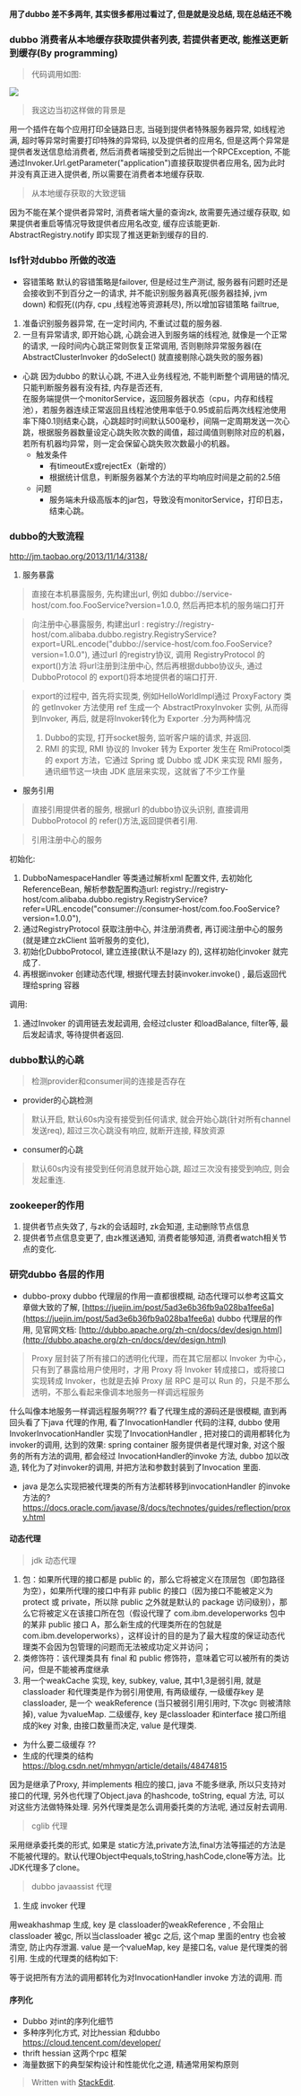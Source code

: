 **用了dubbo 差不多两年, 其实很多都用过看过了, 但是就是没总结, 现在总结还不晚**

### dubbo 消费者从本地缓存获取提供者列表, 若提供者更改, 能推送更新到缓存(By programming)
> 代码调用如图: 

![](https://drive.google.com/uc?id=1KpmEBe7mhzPNlZ0zgLO-y5lMahW-Jexw)

> 我这边当初这样做的背景是

 用一个插件在每个应用打印全链路日志, 当碰到提供者特殊服务器异常, 如线程池满, 超时等异常时需要打印特殊的异常码, 以及提供者的应用名, 但是这两个异常是提供者发送信息给消费者, 然后消费者端接受到之后抛出一个RPCException, 不能通过Invoker.Url.getParameter("application")直接获取提供者应用名, 因为此时并没有真正进入提供者, 所以需要在消费者本地缓存获取. 

> 从本地缓存获取的大致逻辑

因为不能在某个提供者异常时, 消费者端大量的查询zk, 故需要先通过缓存获取, 如果提供者重启等情况导致提供者应用名改变, 缓存应该能更新. AbstractRegistry.notify 即实现了推送更新到缓存的目的.


### lsf针对dubbo 所做的改造

* 容错策略
默认的容错策略是failover, 但是经过生产测试, 服务器有问题时还是会接收到不到百分之一的请求, 并不能识别服务器真死(服务器挂掉, jvm down) 和假死((内存, cpu ,线程池等资源耗尽), 所以增加容错策略 failtrue, 
1. 准备识别服务器异常, 在一定时间内, 不重试过载的服务器.
2. 一旦有异常请求, 即开始心跳, 心跳会进入到服务端的线程池, 就像是一个正常的请求, 一段时间内心跳正常则恢复正常调用, 否则剔除异常服务器(在 AbstractClusterInvoker 的doSelect() 就直接剔除心跳失败的服务器) 


* 心跳
    因为dubbo 的默认心跳, 不进入业务线程池, 不能判断整个调用链的情况, 只能判断服务器有没有挂, 内存是否还有,  
    在服务端提供一个monitorService，返回服务器状态（cpu，内存和线程池），若服务器连续正常返回且线程池使用率低于0.95或前后两次线程池使用率下降0.1则结束心跳，心跳超时时间默认500毫秒，间隔一定周期发送一次心跳，根据服务器数量设定心跳失败次数的阈值，超过阈值则剔除对应的机器，若所有机器均异常，则一定会保留心跳失败次数最小的机器。
    * 触发条件
      * 有timeoutEx或rejectEx（新增的）
      * 根据统计信息，判断服务器某个方法的平均响应时间是之前的2.5倍
    * 问题
      * 服务端未升级高版本的jar包，导致没有monitorService，打印日志，结束心跳。
 

### dubbo的大致流程
http://jm.taobao.org/2013/11/14/3138/
1. 服务暴露
> 直接在本机暴露服务, 先构建出url, 例如 dubbo://service-host/com.foo.FooService?version=1.0.0, 然后再把本机的服务端口打开

> 向注册中心暴露服务, 构建出url : registry://registry-host/com.alibaba.dubbo.registry.RegistryService?export=URL.encode("dubbo://service-host/com.foo.FooService?version=1.0.0"), 通过url 的registry协议, 调用 RegistryProtocol 的 export()方法 将url注册到注册中心, 然后再根据dubbo协议头, 通过 DubboProtocol 的 export()将本地提供者的端口打开.

> export的过程中, 首先将实现类, 例如HelloWorldImpl通过 ProxyFactory 类的 getInvoker 方法使用 ref 生成一个 AbstractProxyInvoker 实例, 从而得到Invoker, 再后, 就是将Invoker转化为 Exporter .分为两种情况
> 1. Dubbo的实现, 打开socket服务, 监听客户端的请求, 并返回.
> 2. RMI 的实现,  RMI 协议的 Invoker 转为 Exporter 发生在 RmiProtocol类的 export 方法，它通过 Spring 或 Dubbo 或 JDK 来实现 RMI 服务，通讯细节这一块由 JDK 底层来实现，这就省了不少工作量

* 服务引用
> 直接引用提供者的服务, 根据url 的dubbo协议头识别, 直接调用 DubboProtocol 的 refer()方法,返回提供者引用. 

> 引用注册中心的服务

初始化: 
1. DubboNamespaceHandler 等类通过解析xml 配置文件, 去初始化ReferenceBean,  解析参数配置构造url: registry://registry-host/com.alibaba.dubbo.registry.RegistryService?refer=URL.encode("consumer://consumer-host/com.foo.FooService?version=1.0.0"),  
2. 通过RegistryProtocol 获取注册中心, 并注册消费者, 再订阅注册中心的服务(就是建立zkClient 监听服务的变化), 
3. 初始化DubboProtocol, 建立连接(默认不是lazy 的), 这样初始化invoker 就完成了.
4. 再根据invoker 创建动态代理, 根据代理去封装invoker.invoke() , 最后返回代理给spring 容器

调用: 
1. 通过Invoker 的调用链去发起调用, 会经过cluster 和loadBalance, filter等, 最后发起请求, 等待提供者返回.


### dubbo默认的心跳
> 检测provider和consumer间的连接是否存在

* provider的心跳检测
> 默认开启, 默认60s内没有接受到任何请求, 就会开始心跳(针对所有channel 发送req), 超过三次心跳没有响应, 就断开连接, 释放资源

* consumer的心跳
> 默认60s内没有接受到任何消息就开始心跳, 超过三次没有接受到响应, 则会发起重连.

### zookeeper的作用
1. 提供者节点失效了, 与zk的会话超时, zk会知道, 主动删除节点信息
2. 提供者节点信息变更了, 由zk推送通知, 消费者能够知道, 消费者watch相关节点的变化.

### 研究dubbo 各层的作用

* dubbo-proxy
dubbo 代理层的作用一直都很模糊, 动态代理可以参考这篇文章做大致的了解, 
[https://juejin.im/post/5ad3e6b36fb9a028ba1fee6a](https://juejin.im/post/5ad3e6b36fb9a028ba1fee6a)
dubbo 代理层的作用, 见官网文档: [http://dubbo.apache.org/zh-cn/docs/dev/design.html](http://dubbo.apache.org/zh-cn/docs/dev/design.html)

> Proxy 层封装了所有接口的透明化代理，而在其它层都以 Invoker 为中心，只有到了暴露给用户使用时，才用 Proxy 将 Invoker 转成接口，或将接口实现转成 Invoker，也就是去掉 Proxy 层 RPC 是可以 Run 的，只是不那么透明，不那么看起来像调本地服务一样调远程服务

什么叫像本地服务一样调远程服务啊??? 看了代理生成的源码还是很模糊, 直到再回头看了下java 代理的作用, 看了InvocationHandler 代码的注释, dubbo 使用InvokerInvocationHandler 实现了InvocationHandler , 把对接口的调用都转化为invoker的调用, 达到的效果: spring container 服务提供者是代理对象, 对这个服务的所有方法的调用, 都会经过 InvocationHandler的invoke 方法, dubbo 加以改造, 转化为了对invoker的调用, 并把方法和参数封装到了Invocation 里面.

* java 是怎么实现把被代理类的所有方法都转移到invocationHandler 的invoke 方法的? https://docs.oracle.com/javase/8/docs/technotes/guides/reflection/proxy.html

#### 动态代理

> jdk 动态代理

1. 包：如果所代理的接口都是 public 的，那么它将被定义在顶层包（即包路径为空），如果所代理的接口中有非 public 的接口（因为接口不能被定义为 protect 或 private，所以除 public 之外就是默认的 package 访问级别），那么它将被定义在该接口所在包（假设代理了 com.ibm.developerworks 包中的某非 public 接口 A，那么新生成的代理类所在的包就是 com.ibm.developerworks），这样设计的目的是为了最大程度的保证动态代理类不会因为包管理的问题而无法被成功定义并访问；  
2. 类修饰符：该代理类具有 final 和 public 修饰符，意味着它可以被所有的类访问，但是不能被再度继承
3. 用一个weakCache 实现, key, subkey, value, 其中1,3是弱引用, 就是classloader 和代理类是作为弱引用使用, 
有两级缓存,
 一级缓存key 是classloader, 是一个 weakReference (当只被弱引用引用时, 下次gc 则被清除掉), value 为valueMap.
二级缓存, key 是classloader 和interface 接口所组成的key 对象, 由接口数量而决定, value 是代理类.

* 为什么要二级缓存 ??
* 生成的代理类的结构
https://blog.csdn.net/mhmyqn/article/details/48474815

因为是继承了Proxy, 并implements 相应的接口, java 不能多继承, 所以只支持对接口的代理, 另外也代理了Object.java 的hashcode, toString, equal 方法, 可以对这些方法做特殊处理.
另外代理类是怎么调用委托类的方法呢, 通过反射去调用.

> cglib 代理

采用继承委托类的形式, 如果是 static方法,private方法,final方法等描述的方法是不能被代理的。默认代理Object中equals,toString,hashCode,clone等方法。比JDK代理多了clone。

> dubbo javaassist 代理

1. 生成 invoker 代理

用weakhashmap 生成, key 是 classloader的weakReference , 不会阻止classloader 被gc, 所以当classloader 被gc 之后, 这个map 里面的entry 也会被清空, 防止内存泄漏. value 是一个valueMap, key 是接口名, value 是代理类的弱引用. 
生成的代理类的结构如下: 

等于说把所有方法的调用都转化为对InvocationHandler invoke  方法的调用. 
而




#### 序列化
* Dubbo 对int的序列化细节
* 多种序列化方式, 对比hessian 和dubbo
https://cloud.tencent.com/developer/
*  thrift hessian 这两个rpc 框架
* 海量数据下的典型架构设计和性能优化之道, 精通常用架构原则

> Written with [StackEdit](https://stackedit.io/).
<!--stackedit_data:
eyJoaXN0b3J5IjpbMTE1Njg4MjMwNyw4MDMyMzE0Niw0ODY3ND
kxNDgsMjM5OTc2NjkzLDE3NzU2MTMwMjgsMTYxNjExOTUyNSwt
MTA3NTI4MTE1NywxMTc5NTY3ODM1LDE1MDI2ODgyNSwxNTQxMz
MzNDk1LC0xODAzMDM3NzA4LC0xMzc4Mjk2NTk4LDEzODg4NTMz
LDQzNDEwMTc2NywtMjEwOTk3NTE0NCwxMTUyODU0NjI3LC0xND
gxNjE5MjM3LC01Njc3NjI4MTYsMjA2ODA0NDQ0Myw3NTA1NTAw
NDhdfQ==
-->